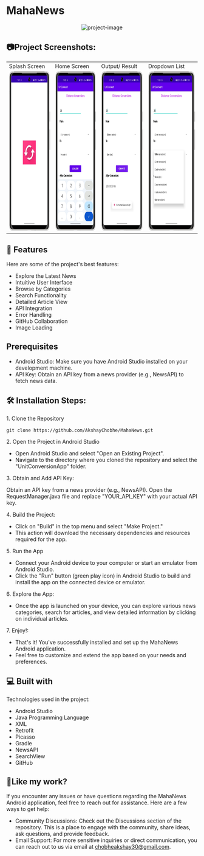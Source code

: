 # MahaNews
<p align="center"><img src="https://socialify.git.ci/AkshayChobhe/MahaNews/image?description=1&font=Jost&language=1&name=1&owner=1&theme=Auto" alt="project-image"></p>

<h2>📷Project Screenshots: </h2>
<p align="center" float="left">
<table>
  <tr>
    <td>Splash Screen</td>
    <td>Home Screen</td>
    <td>Output/ Result</td>
    <td>Dropdown List</td>
  </tr>
  <tr>
    <td><img src="https://github.com/AkshayChobhe/UnConvertApp/blob/master/app/src/main/res/drawable/1_framed.png?raw=true" alt="project-screenshot" width="250" height="420"></td>
    <td><img src="https://github.com/AkshayChobhe/UnConvertApp/blob/master/app/src/main/res/drawable/2_framed.png?raw=true" alt="project-screenshot" width="250" height="420"></td>
    <td><img src="https://github.com/AkshayChobhe/UnConvertApp/blob/master/app/src/main/res/drawable/3_framed.png?raw=true" alt="project-screenshot" width="250" height="420"></td>
    <td><img src="https://github.com/AkshayChobhe/UnConvertApp/blob/master/app/src/main/res/drawable/5_framed.png?raw=true" alt="project-screenshot" width="250" height="420"></td>
  </tr>
 </table>

<h2>🧐 Features</h2>

Here are some of the project's best features:

*   Explore the Latest News
*   Intuitive User Interface
*   Browse by Categories
*   Search Functionality
*   Detailed Article View
*   API Integration
*   Error Handling
*   GitHub Collaboration
*   Image Loading

<h2> Prerequisites</h2>

* Android Studio: Make sure you have Android Studio installed on your development machine.
* API Key: Obtain an API key from a news provider (e.g., NewsAPI) to fetch news data.
  
<h2>🛠️ Installation Steps:</h2>

<p>1. Clone the Repository</p>

```
git clone https://github.com/AkshayChobhe/MahaNews.git
```

<p>2. Open the Project in Android Studio</p>


* Open Android Studio and select "Open an Existing Project". 
* Navigate to the directory where you cloned the repository and select the "UnitConversionApp" folder.

<p>3. Obtain and Add API Key:</p>

Obtain an API key from a news provider (e.g., NewsAPI). Open the RequestManager.java file and replace "YOUR_API_KEY" with your actual API key.

<p>4. Build the Project:</p>

* Click on "Build" in the top menu and select "Make Project."
* This action will download the necessary dependencies and resources required for the app.

<p>5. Run the App</p>

* Connect your Android device to your computer or start an emulator from Android Studio.
* Click the "Run" button (green play icon) in Android Studio to build and install the app on the connected device or emulator.

<p>6. Explore the App:</p>

* Once the app is launched on your device, you can explore various news categories, search for articles, and view detailed information by clicking on individual articles.
<p>7. Enjoy!:</p>

* That's it! You've successfully installed and set up the MahaNews Android application.
* Feel free to customize and extend the app based on your needs and preferences.
  
<h2>💻 Built with</h2>

Technologies used in the project:

*   Android Studio
*   Java Programming Language
*   XML
*   Retrofit
*   Picasso
*   Gradle
*   NewsAPI
*   SearchView
*   GitHub

<h2>💖Like my work?</h2>
If you encounter any issues or have questions regarding the MahaNews Android application, feel free to reach out for assistance. Here are a few ways to get help:

* Community Discussions: Check out the Discussions section of the repository. This is a place to engage with the community, share ideas, ask questions, and provide feedback.
* Email Support: For more sensitive inquiries or direct communication, you can reach out to us via email at chobheakshay30@gmail.com.

